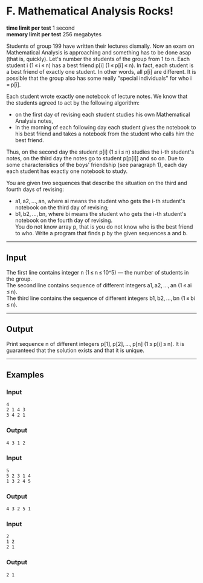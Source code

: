 # F. Mathematical Analysis Rocks!

**time limit per test** 1 second  
**memory limit per test** 256 megabytes  

Students of group 199 have written their lectures dismally. Now an exam on Mathematical Analysis is approaching and something has to be done asap (that is, quickly). Let's number the students of the group from 1 to n. Each student i (1 ≤ i ≤ n) has a best friend p[i] (1 ≤ p[i] ≤ n). In fact, each student is a best friend of exactly one student. In other words, all p[i] are different. It is possible that the group also has some really "special individuals" for who i = p[i].

Each student wrote exactly one notebook of lecture notes. We know that the students agreed to act by the following algorithm:

- on the first day of revising each student studies his own Mathematical Analysis notes,  
- In the morning of each following day each student gives the notebook to his best friend and takes a notebook from the student who calls him the best friend.
 
Thus, on the second day the student p[i] (1 ≤ i ≤ n) studies the i-th student's notes, on the third day the notes go to student p[p[i]] and so on. Due to some characteristics of the boys' friendship (see paragraph 1), each day each student has exactly one notebook to study.

You are given two sequences that describe the situation on the third and fourth days of revising:

- a1, a2, ..., an, where ai means the student who gets the i-th student's notebook on the third day of revising;  
- b1, b2, ..., bn, where bi means the student who gets the i-th student's notebook on the fourth day of revising.  
You do not know array p, that is you do not know who is the best friend to who. Write a program that finds p by the given sequences a and b.

---

## Input

The first line contains integer n (1 ≤ n ≤ 10^5) — the number of students in the group.  
The second line contains sequence of different integers a1, a2, ..., an (1 ≤ ai ≤ n).  
The third line contains the sequence of different integers b1, b2, ..., bn (1 ≤ bi ≤ n).

---

## Output

Print sequence n of different integers p[1], p[2], ..., p[n] (1 ≤ p[i] ≤ n). It is guaranteed that the solution exists and that it is unique.

---

## Examples

### Input
```
4
2 1 4 3
3 4 2 1
```

### Output
```
4 3 1 2
```

### Input
```
5
5 2 3 1 4
1 3 2 4 5
```

### Output
```
4 3 2 5 1
```

### Input
```
2
1 2
2 1
```

### Output
```
2 1
```
